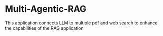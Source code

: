 # Multi-Agentic-RAG
This application connects LLM to multiple pdf and web search to enhance the capabilities of the RAG application

